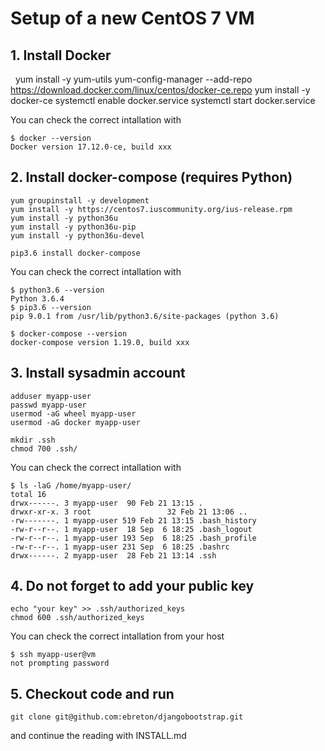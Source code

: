 <!-- markdownlint-disable MD034 -->

# Setup of a new CentOS 7 VM

## 1. Install Docker

    yum install -y yum-utils
    yum-config-manager --add-repo https://download.docker.com/linux/centos/docker-ce.repo
    yum install -y docker-ce
    systemctl enable docker.service
    systemctl start docker.service

You can check the correct intallation with

    $ docker --version
    Docker version 17.12.0-ce, build xxx

## 2. Install docker-compose (requires Python)

    yum groupinstall -y development
    yum install -y https://centos7.iuscommunity.org/ius-release.rpm
    yum install -y python36u
    yum install -y python36u-pip
    yum install -y python36u-devel

    pip3.6 install docker-compose

You can check the correct intallation with

    $ python3.6 --version
    Python 3.6.4
    $ pip3.6 --version
    pip 9.0.1 from /usr/lib/python3.6/site-packages (python 3.6)

    $ docker-compose --version
    docker-compose version 1.19.0, build xxx

## 3. Install sysadmin account

    adduser myapp-user
    passwd myapp-user
    usermod -aG wheel myapp-user
    usermod -aG docker myapp-user

    mkdir .ssh
    chmod 700 .ssh/

You can check the correct intallation with

    $ ls -laG /home/myapp-user/
    total 16
    drwx------. 3 myapp-user  90 Feb 21 13:15 .
    drwxr-xr-x. 3 root                 32 Feb 21 13:06 ..
    -rw-------. 1 myapp-user 519 Feb 21 13:15 .bash_history
    -rw-r--r--. 1 myapp-user  18 Sep  6 18:25 .bash_logout
    -rw-r--r--. 1 myapp-user 193 Sep  6 18:25 .bash_profile
    -rw-r--r--. 1 myapp-user 231 Sep  6 18:25 .bashrc
    drwx------. 2 myapp-user  28 Feb 21 13:14 .ssh

## 4. Do not forget to add your public key

    echo "your key" >> .ssh/authorized_keys
    chmod 600 .ssh/authorized_keys

You can check the correct intallation from your host

    $ ssh myapp-user@vm
    not prompting password

## 5. Checkout code and run

    git clone git@github.com:ebreton/djangobootstrap.git

and continue the reading with INSTALL.md
